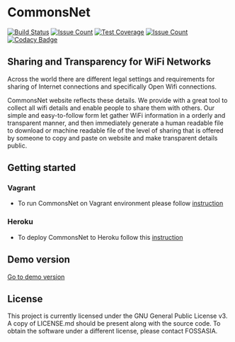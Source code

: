 # CommonsNet
[![Build Status](https://travis-ci.org/fossasia/CommonsNet.svg)](https://travis-ci.org/fossasia/CommonsNet)
[![Issue Count](https://codeclimate.com/github/fossasia/CommonsNet/badges/gpa.svg)](https://codeclimate.com/github/fossasia/CommonsNet)
[![Test Coverage](https://codeclimate.com/github/fossasia/CommonsNet/badges/coverage.svg)](https://codeclimate.com/github/fossasia/open-event-orga-server/coverage)
[![Issue Count](https://codeclimate.com/github/fossasia/CommonsNet/badges/issue_count.svg)](https://codeclimate.com/github/fossasia/CommonsNet)
[![Codacy Badge](https://api.codacy.com/project/badge/Grade/bbe4d39d3d164b598f9a988b5b835cb4)](https://www.codacy.com/app/ag-e-wisniewska/CommonsNet?utm_source=github.com&amp;utm_medium=referral&amp;utm_content=fossasia/CommonsNet&amp;utm_campaign=Badge_Grade)

## Sharing and Transparency for WiFi Networks

Across the world there are different legal settings and requirements for sharing of Internet connections and specifically Open Wifi connections. 

CommonsNet website reflects these details. We provide with a great tool to collect all wifi details and enable people to share them with others. Our simple and easy-to-follow form let gather WiFi information in a orderly and transparent manner, and then immediately generate a human readable file to download or machine readable file of the level of sharing that is offered by someone to copy and paste on website and make transparent details public.


## Getting started

### Vagrant

- To run CommonsNet on Vagrant environment please follow [instruction](https://github.com/fossasia/CommonsNet/blob/master/docs/VAGRANT.md)

### Heroku 
- To deploy CommonsNet to Heroku follow this [instruction](https://github.com/fossasia/CommonsNet/blob/master/docs/VAGRANT.md)

## Demo version  
[Go to demo version](https://commonsnet.herokuapp.com/) 

## License
This project is currently licensed under the GNU General Public License v3. A copy of LICENSE.md should be present along with the source code. To obtain the software under a different license, please contact FOSSASIA.
